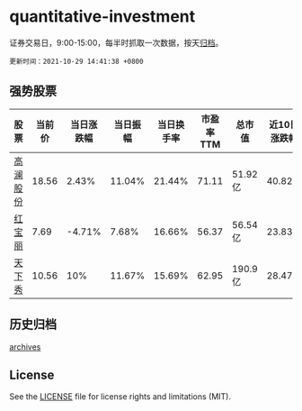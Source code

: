 # quantitative-investment

证券交易日，9:00-15:00，每半时抓取一次数据，按天[归档](archives)。

`更新时间：2021-10-29 14:41:38 +0800`

## 强势股票

|股票|当前价|当日涨跌幅|当日振幅|当日换手率|市盈率TTM|总市值|近10日涨跌幅|
|----|----|----|----|----|----|----|----|
|[高澜股份](https://xueqiu.com/S/SZ300499)|18.56|2.43%|11.04%|21.44%|71.11|51.92亿|40.82%|
|[红宝丽](https://xueqiu.com/S/SZ002165)|7.69|-4.71%|7.68%|16.66%|56.37|56.54亿|23.83%|
|[天下秀](https://xueqiu.com/S/SH600556)|10.56|10%|11.67%|15.69%|62.95|190.9亿|28.47%|

## 历史归档

[archives](archives)

## License

See the [LICENSE](LICENSE) file for license rights and limitations (MIT).